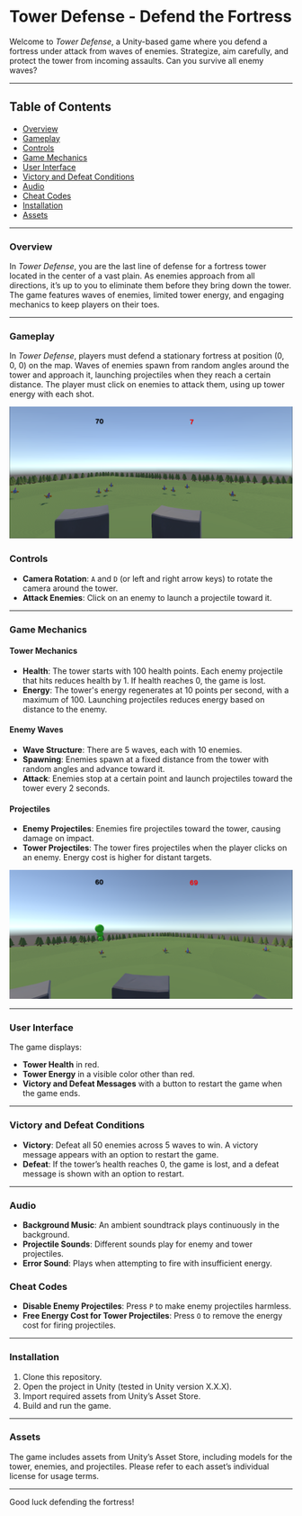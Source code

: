 # Tower Defense - Defend the Fortress

Welcome to *Tower Defense*, a Unity-based game where you defend a fortress under attack from waves of enemies. Strategize, aim carefully, and protect the tower from incoming assaults. Can you survive all enemy waves?

---

## Table of Contents
- [Overview](#overview)
- [Gameplay](#gameplay)
- [Controls](#controls)
- [Game Mechanics](#game-mechanics)
- [User Interface](#user-interface)
- [Victory and Defeat Conditions](#victory-and-defeat-conditions)
- [Audio](#audio)
- [Cheat Codes](#cheat-codes)
- [Installation](#installation)
- [Assets](#assets)

---

### Overview
In *Tower Defense*, you are the last line of defense for a fortress tower located in the center of a vast plain. As enemies approach from all directions, it’s up to you to eliminate them before they bring down the tower. The game features waves of enemies, limited tower energy, and engaging mechanics to keep players on their toes.

---

### Gameplay
In *Tower Defense*, players must defend a stationary fortress at position (0, 0, 0) on the map. Waves of enemies spawn from random angles around the tower and approach it, launching projectiles when they reach a certain distance. The player must click on enemies to attack them, using up tower energy with each shot.

![Game Screenshot](screenshot/Capture1.PNG)

### Controls
- **Camera Rotation**: `A` and `D` (or left and right arrow keys) to rotate the camera around the tower.
- **Attack Enemies**: Click on an enemy to launch a projectile toward it.

---

### Game Mechanics
#### Tower Mechanics
- **Health**: The tower starts with 100 health points. Each enemy projectile that hits reduces health by 1. If health reaches 0, the game is lost.
- **Energy**: The tower's energy regenerates at 10 points per second, with a maximum of 100. Launching projectiles reduces energy based on distance to the enemy.

#### Enemy Waves
- **Wave Structure**: There are 5 waves, each with 10 enemies.
- **Spawning**: Enemies spawn at a fixed distance from the tower with random angles and advance toward it.
- **Attack**: Enemies stop at a certain point and launch projectiles toward the tower every 2 seconds.

#### Projectiles
- **Enemy Projectiles**: Enemies fire projectiles toward the tower, causing damage on impact.
- **Tower Projectiles**: The tower fires projectiles when the player clicks on an enemy. Energy cost is higher for distant targets.

![Game Screenshot](screenshot/Capture2.PNG)

---

### User Interface
The game displays:
- **Tower Health** in red.
- **Tower Energy** in a visible color other than red.
- **Victory and Defeat Messages** with a button to restart the game when the game ends.

---

### Victory and Defeat Conditions
- **Victory**: Defeat all 50 enemies across 5 waves to win. A victory message appears with an option to restart the game.
- **Defeat**: If the tower’s health reaches 0, the game is lost, and a defeat message is shown with an option to restart.



---

### Audio
- **Background Music**: An ambient soundtrack plays continuously in the background.
- **Projectile Sounds**: Different sounds play for enemy and tower projectiles.
- **Error Sound**: Plays when attempting to fire with insufficient energy.

### Cheat Codes
- **Disable Enemy Projectiles**: Press `P` to make enemy projectiles harmless.
- **Free Energy Cost for Tower Projectiles**: Press `O` to remove the energy cost for firing projectiles.

---

### Installation
1. Clone this repository.
2. Open the project in Unity (tested in Unity version X.X.X).
3. Import required assets from Unity’s Asset Store.
4. Build and run the game.

---

### Assets
The game includes assets from Unity’s Asset Store, including models for the tower, enemies, and projectiles. Please refer to each asset’s individual license for usage terms.

---

Good luck defending the fortress!
